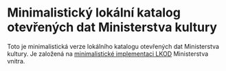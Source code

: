 # Minimalistický lokální katalog otevřených dat Ministerstva kultury
Toto je minimalistická verze lokálního katalogu otevřených dat Ministerstva kultury.
Je založená na [minimalistické implementaci LKOD](https://github.com/opendata-mvcr/lkod-min) Ministerstva vnitra.